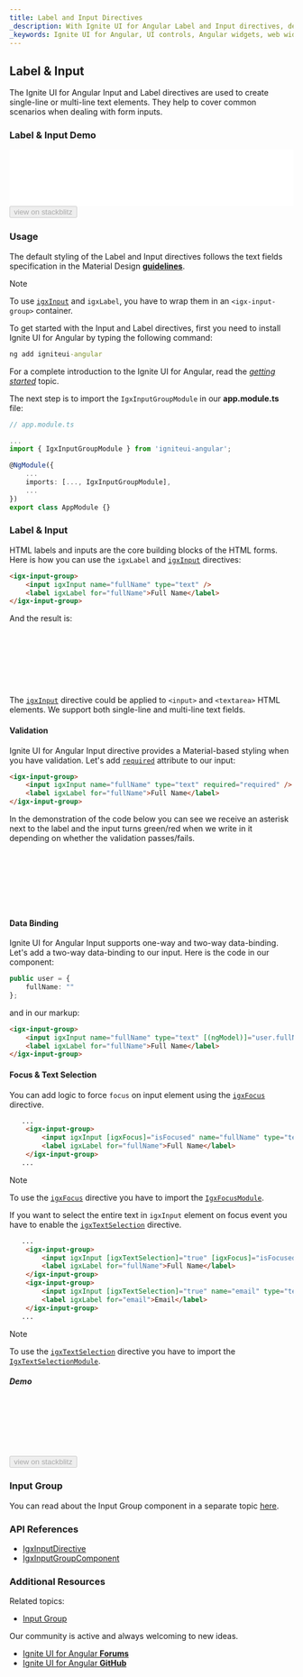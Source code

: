 ```yaml
---
title: Label and Input Directives
_description: With Ignite UI for Angular Label and Input directives, developers can create a single-line or multi-line text elements, add additional CSS styles and integrate with other controls.
_keywords: Ignite UI for Angular, UI controls, Angular widgets, web widgets, UI widgets, Angular, Native Angular Components Suite, Native Angular Controls, Native Angular Components Library, Angular Label components, Angular Label controls, Angular Input components, Angular Input controls, Input component, Input control, Label component, Label control, Angular Input directive, Angular Label directive, Angular Forms, Angular Reactive Forms, Angular Form Validation
---
```


## Label & Input
<p class="highlight">
The Ignite UI for Angular Input and Label directives are used to create single-line or multi-line text elements. They help to cover common scenarios when dealing with form inputs.
</p>
<div class="divider--half"></div>

### Label & Input Demo
<div class="sample-container loading" style="height:100px">
<iframe id="input-group-sample-2-frame" src='{environment:demosBaseUrl}/data-entries/input-group-sample-2' width="100%" height="100%" seamless="" frameBorder="0" onload="onSampleIframeContentLoaded(this);"></iframe>
</div>
<div>
    <button data-localize="stackblitz" disabled class="stackblitz-btn" data-iframe-id="input-group-sample-2-frame" data-demos-base-url="{environment:demosBaseUrl}">view on stackblitz</button>
</div>
<div class="divider--half"></div>

### Usage
The default styling of the Label and Input directives follows the text fields specification in the Material Design
[**guidelines**](https://material.io/guidelines/components/text-fields.html).

> [!NOTE]
> To use [`igxInput`]({environment:angularApiUrl}/classes/igxinputdirective.html) and `igxLabel`, you have to wrap them in an `<igx-input-group>` container.

To get started with the Input and Label directives, first you need to install Ignite UI for Angular by typing the following command:

```cmd
ng add igniteui-angular
```
For a complete introduction to the Ignite UI for Angular, read the [*getting started*](general/getting_started.md) topic.

The next step is to import the `IgxInputGroupModule` in our **app.module.ts** file:

```typescript
// app.module.ts

...
import { IgxInputGroupModule } from 'igniteui-angular';

@NgModule({
    ...
    imports: [..., IgxInputGroupModule],
    ...
})
export class AppModule {}
```

### Label & Input
HTML labels and inputs are the core building blocks of the HTML forms. Here is how you can use the `igxLabel` and [`igxInput`]({environment:angularApiUrl}/classes/igxinputdirective.html) directives:

```html
<igx-input-group>
    <input igxInput name="fullName" type="text" />
    <label igxLabel for="fullName">Full Name</label>
</igx-input-group>
```

And the result is:
<div class="sample-container loading" style="height:100px">
<iframe id="input-group-sample-1-frame" data-src='{environment:demosBaseUrl}/data-entries/input-group-sample-1' width="100%" height="100%" seamless="" frameBorder="0" class="lazyload"></iframe>
</div>
<div class="divider--half"></div>

The [`igxInput`]({environment:angularApiUrl}/classes/igxinputdirective.html) directive could be applied to `<input>` and `<textarea>` HTML elements. We support both single-line and multi-line text fields.

#### Validation
Ignite UI for Angular Input directive provides a Material-based styling when you have validation. Let's add [`required`]({environment:angularApiUrl}/classes/igxinputdirective.html#required) attribute to our input:

```html
<igx-input-group>
    <input igxInput name="fullName" type="text" required="required" />
    <label igxLabel for="fullName">Full Name</label>
</igx-input-group>
```

In the demonstration of the code below you can see we receive an asterisk next to the label and the input turns green/red when we write in it depending on whether the validation passes/fails.

<div class="sample-container loading" style="height:100px">
<iframe id="input-group-sample-2-frame" data-src='{environment:demosBaseUrl}/data-entries/input-group-sample-2' width="100%" height="100%" seamless="" frameBorder="0" class="lazyload"></iframe>
</div>
<div class="divider--half"></div>

#### Data Binding
Ignite UI for Angular Input supports one-way and two-way data-binding. Let's add a two-way data-binding to our input. Here is the code in our component:

```typescript
public user = {
    fullName: ""
};

```

and in our markup:

```html
<igx-input-group>
    <input igxInput name="fullName" type="text" [(ngModel)]="user.fullName" required="required" />
    <label igxLabel for="fullName">Full Name</label>
</igx-input-group>
```
#### Focus & Text Selection

You can add logic to force `focus` on input element using the [`igxFocus`]({environment:angularApiUrl}/classes/igxfocusdirective.html) directive. 

```html
   ...
    <igx-input-group>
        <input igxInput [igxFocus]="isFocused" name="fullName" type="text" />
        <label igxLabel for="fullName">Full Name</label>
    </igx-input-group>
   ...
```
>[!NOTE]
>To use the [`igxFocus`]({environment:angularApiUrl}/classes/igxfocusdirective.html) directive you have to import the [`IgxFocusModule`]({environment:angularApiUrl}/classes/igxfocusmodule.html).

If you want to select the entire text in `igxInput` element on focus event you have to enable the [`igxTextSelection`]({environment:angularApiUrl}/classes/igxtextselectiondirective.html) directive.

```html
   ...
    <igx-input-group>
        <input igxInput [igxTextSelection]="true" [igxFocus]="isFocused" name="fullName" type="text" />
        <label igxLabel for="fullName">Full Name</label>
    </igx-input-group>
    <igx-input-group>
        <input igxInput [igxTextSelection]="true" name="email" type="text" />
        <label igxLabel for="email">Email</label>
    </igx-input-group>
   ...
```
>[!NOTE]
>To use the [`igxTextSelection`]({environment:angularApiUrl}/classes/igxtextselectiondirective.html) directive you have to import the [`IgxTextSelectionModule`]({environment:angularApiUrl}/classes/igxtextselectionmodule.html).

##### Demo
<div class="sample-container loading" style="height: 100px">
<iframe id="input-text-selection-frame" data-src='{environment:demosBaseUrl}/data-entries/input-text-selection' width="100%" height="100%" seamless="" frameBorder="0" class="lazyload"></iframe>
</div>
<div>
    <button data-localize="stackblitz" disabled class="stackblitz-btn" data-iframe-id="input-text-selection-frame" data-demos-base-url="{environment:demosBaseUrl}">view on stackblitz</button>
</div>
<div class="divider--half"></div>

### Input Group
You can read about the Input Group component in a separate topic [here](input_group.md).

### API References
* [IgxInputDirective]({environment:angularApiUrl}/classes/igxinputdirective.html)
* [IgxInputGroupComponent]({environment:angularApiUrl}/classes/igxinputgroupcomponent.html)

### Additional Resources
Related topics:

* [Input Group](input_group.md)

Our community is active and always welcoming to new ideas.

* [Ignite UI for Angular **Forums**](https://www.infragistics.com/community/forums/f/ignite-ui-for-angular)
* [Ignite UI for Angular **GitHub**](https://github.com/IgniteUI/igniteui-angular)